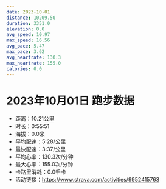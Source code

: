 ```yaml
---
date: 2023-10-01
distance: 10209.50
duration: 3351.0
elevation: 0.0
avg_speed: 10.97
max_speed: 16.56
avg_pace: 5.47
max_pace: 3.62
avg_heartrate: 130.3
max_heartrate: 155.0
calories: 0.0
---
```


# 2023年10月01日 跑步数据

- 距离：10.21公里
- 时长：0:55:51
- 海拔：0.0米
- 平均配速：5:28/公里
- 最快配速：3:37/公里
- 平均心率：130.3次/分钟
- 最大心率：155.0次/分钟
- 卡路里消耗：0.0千卡
- 活动链接：https://www.strava.com/activities/9952415763
